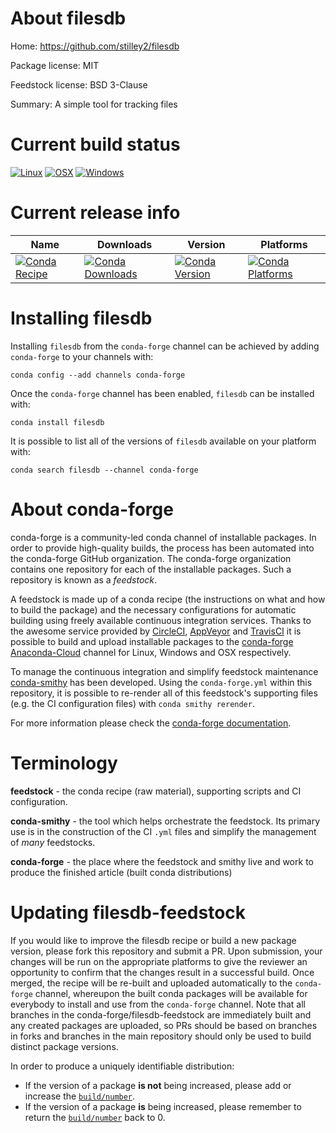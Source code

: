 About filesdb
=============

Home: https://github.com/stilley2/filesdb

Package license: MIT

Feedstock license: BSD 3-Clause

Summary: A simple tool for tracking files



Current build status
====================

[![Linux](https://img.shields.io/circleci/project/github/conda-forge/filesdb-feedstock/master.svg?label=Linux)](https://circleci.com/gh/conda-forge/filesdb-feedstock)
[![OSX](https://img.shields.io/travis/conda-forge/filesdb-feedstock/master.svg?label=macOS)](https://travis-ci.org/conda-forge/filesdb-feedstock)
[![Windows](https://img.shields.io/appveyor/ci/conda-forge/filesdb-feedstock/master.svg?label=Windows)](https://ci.appveyor.com/project/conda-forge/filesdb-feedstock/branch/master)

Current release info
====================

| Name | Downloads | Version | Platforms |
| --- | --- | --- | --- |
| [![Conda Recipe](https://img.shields.io/badge/recipe-filesdb-green.svg)](https://anaconda.org/conda-forge/filesdb) | [![Conda Downloads](https://img.shields.io/conda/dn/conda-forge/filesdb.svg)](https://anaconda.org/conda-forge/filesdb) | [![Conda Version](https://img.shields.io/conda/vn/conda-forge/filesdb.svg)](https://anaconda.org/conda-forge/filesdb) | [![Conda Platforms](https://img.shields.io/conda/pn/conda-forge/filesdb.svg)](https://anaconda.org/conda-forge/filesdb) |

Installing filesdb
==================

Installing `filesdb` from the `conda-forge` channel can be achieved by adding `conda-forge` to your channels with:

```
conda config --add channels conda-forge
```

Once the `conda-forge` channel has been enabled, `filesdb` can be installed with:

```
conda install filesdb
```

It is possible to list all of the versions of `filesdb` available on your platform with:

```
conda search filesdb --channel conda-forge
```


About conda-forge
=================

conda-forge is a community-led conda channel of installable packages.
In order to provide high-quality builds, the process has been automated into the
conda-forge GitHub organization. The conda-forge organization contains one repository
for each of the installable packages. Such a repository is known as a *feedstock*.

A feedstock is made up of a conda recipe (the instructions on what and how to build
the package) and the necessary configurations for automatic building using freely
available continuous integration services. Thanks to the awesome service provided by
[CircleCI](https://circleci.com/), [AppVeyor](http://www.appveyor.com/)
and [TravisCI](https://travis-ci.org/) it is possible to build and upload installable
packages to the [conda-forge](https://anaconda.org/conda-forge)
[Anaconda-Cloud](http://docs.anaconda.org/) channel for Linux, Windows and OSX respectively.

To manage the continuous integration and simplify feedstock maintenance
[conda-smithy](http://github.com/conda-forge/conda-smithy) has been developed.
Using the ``conda-forge.yml`` within this repository, it is possible to re-render all of
this feedstock's supporting files (e.g. the CI configuration files) with ``conda smithy rerender``.

For more information please check the [conda-forge documentation](https://conda-forge.org/docs/).

Terminology
===========

**feedstock** - the conda recipe (raw material), supporting scripts and CI configuration.

**conda-smithy** - the tool which helps orchestrate the feedstock.
                   Its primary use is in the construction of the CI ``.yml`` files
                   and simplify the management of *many* feedstocks.

**conda-forge** - the place where the feedstock and smithy live and work to
                  produce the finished article (built conda distributions)


Updating filesdb-feedstock
==========================

If you would like to improve the filesdb recipe or build a new
package version, please fork this repository and submit a PR. Upon submission,
your changes will be run on the appropriate platforms to give the reviewer an
opportunity to confirm that the changes result in a successful build. Once
merged, the recipe will be re-built and uploaded automatically to the
`conda-forge` channel, whereupon the built conda packages will be available for
everybody to install and use from the `conda-forge` channel.
Note that all branches in the conda-forge/filesdb-feedstock are
immediately built and any created packages are uploaded, so PRs should be based
on branches in forks and branches in the main repository should only be used to
build distinct package versions.

In order to produce a uniquely identifiable distribution:
 * If the version of a package **is not** being increased, please add or increase
   the [``build/number``](http://conda.pydata.org/docs/building/meta-yaml.html#build-number-and-string).
 * If the version of a package **is** being increased, please remember to return
   the [``build/number``](http://conda.pydata.org/docs/building/meta-yaml.html#build-number-and-string)
   back to 0.